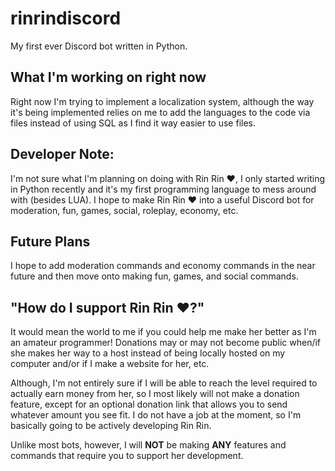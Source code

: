# rinrindiscord
My first ever Discord bot written in Python.

What I'm working on right now
----------
Right now I'm trying to implement a localization system, although the way it's being implemented relies on me to add the languages to the code via files instead of using SQL as I find it way easier to use files.

Developer Note:
----------
I'm not sure what I'm planning on doing with Rin Rin ❤, I only started writing in Python recently and it's my first programming language to mess around with (besides LUA). I hope to make Rin Rin ❤ into a useful Discord bot for moderation, fun, games, social, roleplay, economy, etc.

Future Plans
----------
I hope to add moderation commands and economy commands in the near future and then move onto making fun, games, and social commands.

"How do I support Rin Rin ❤?"
----------
It would mean the world to me if you could help me make her better as I'm an amateur programmer!
Donations may or may not become public when/if she makes her way to a host instead of being locally hosted on my computer and/or if I make a website for her, etc.

Although, I'm not entirely sure if I will be able to reach the level required to actually earn money from her, so I most likely will not make a donation feature, except for an optional donation link that allows you to send whatever amount you see fit. I do not have a job at the moment, so I'm basically going to be actively developing Rin Rin.

Unlike most bots, however, I will **NOT** be making **ANY** features and commands that require you to support her development.
